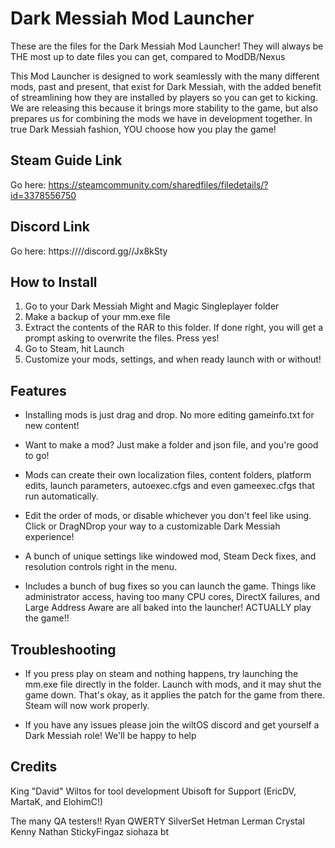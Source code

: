 # Dark Messiah Mod Launcher
These are the files for the Dark Messiah Mod Launcher! They will always be THE most up to date files you can get, compared to ModDB/Nexus

This Mod Launcher is designed to work seamlessly with the many different mods, past and present, that exist for Dark Messiah, with the added benefit of streamlining how they are installed by players so you can get to kicking. We are releasing this because it brings more stability to the game, but also prepares us for combining the mods we have in development together. In true Dark Messiah fashion, YOU choose how you play the game!

## Steam Guide Link
Go here: https://steamcommunity.com/sharedfiles/filedetails/?id=3378556750

## Discord Link
Go here: https:////discord.gg//Jx8kSty

## How to Install
1) Go to your Dark Messiah Might and Magic Singleplayer folder
2) Make a backup of your mm.exe file
3) Extract the contents of the RAR to this folder. If done right, you will get a prompt asking to overwrite the files. Press yes!
4) Go to Steam, hit Launch
5) Customize your mods, settings, and when ready launch with or without!

## Features

- Installing mods is just drag and drop. No more editing gameinfo.txt for new content!
  
- Want to make a mod? Just make a folder and json file, and you're good to go!
  
- Mods can create their own localization files, content folders, platform edits, launch parameters, autoexec.cfgs and even gameexec.cfgs that run automatically.
  
- Edit the order of mods, or disable whichever you don't feel like using. Click or DragNDrop your way to a customizable Dark Messiah experience!
  
- A bunch of unique settings like windowed mod, Steam Deck fixes, and resolution controls right in the menu.
  
- Includes a bunch of bug fixes so you can launch the game. Things like administrator access, having too many CPU cores, DirectX failures, and Large Address Aware are all baked into the launcher! ACTUALLY play the game!!

## Troubleshooting
- If you press play on steam and nothing happens, try launching the mm.exe file directly in the folder. Launch with mods, and it may shut the game down. That's okay, as it applies the patch for the game from there. Steam will now work properly.
  
- If you have any issues please join the wiltOS discord and get yourself a Dark Messiah role! We'll be happy to help

## Credits
King "David" Wiltos for tool development
Ubisoft for Support (EricDV, MartaK, and ElohimC!)

The many QA testers!!
Ryan
QWERTY
SilverSet
Hetman Lerman
Crystal
Kenny Nathan
StickyFingaz
siohaza
bt

